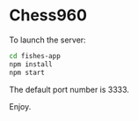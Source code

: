 # Chess960

To launch the server:
```sh
cd fishes-app
npm install
npm start
```

The default port number is 3333.

Enjoy.
